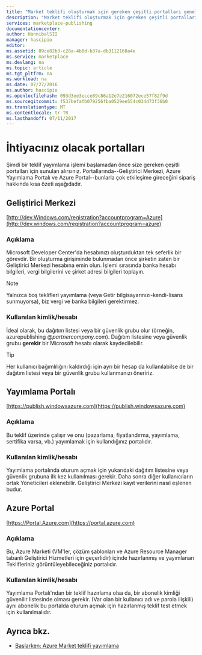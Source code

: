 ```yaml
---
title: "Market teklifi oluşturmak için gereken çeşitli portalları genel bakış | Microsoft Docs"
description: "Market teklifi oluşturmak için gereken çeşitli portalları genel bakış"
services: marketplace-publishing
documentationcenter: 
author: HannibalSII
manager: hascipio
editor: 
ms.assetid: 89ce82b3-c28a-4b0d-b37a-db3112160a4e
ms.service: marketplace
ms.devlang: na
ms.topic: article
ms.tgt_pltfrm: na
ms.workload: na
ms.date: 07/27/2016
ms.author: hascipio
ms.openlocfilehash: 093d3ee3ecce89c86a12e7e216072ece57f82f9d
ms.sourcegitcommit: f537befafb079256fba0529ee554c034d73f36b0
ms.translationtype: MT
ms.contentlocale: tr-TR
ms.lasthandoff: 07/11/2017
---
```

# <a name="portals-you-will-need"></a>İhtiyacınız olacak portalları
Şimdi bir teklif yayımlama işlemi başlamadan önce size gereken çeşitli portalları için sunulan alırsınız. Portallarında--Geliştirici Merkezi, Azure Yayımlama Portalı ve Azure Portal--bunlarla çok etkileşime gireceğini sipariş hakkında kısa özeti aşağıdadır.                                                                            

## <a name="developer-center"></a>Geliştirici Merkezi
[http://dev.Windows.com/registration?accountprogram=Azure](http://dev.windows.com/registration?accountprogram=azure)

### <a name="description"></a>Açıklama
Microsoft Developer Center'da hesabınızı oluşturduktan tek seferlik bir görevdir. Bir oluşturma girişiminde bulunmadan önce şirketin zaten bir Geliştirici Merkezi hesabına emin olun. İşlemi sırasında banka hesabı bilgileri, vergi bilgilerini ve şirket adresi bilgileri toplayın.

> [!NOTE]
> Yalnızca boş teklifleri yayımlama (veya Getir bilgisayarınızı-kendi-lisans sunmuyorsa), biz vergi ve banka bilgileri gerektirmez.
> 
> 

### <a name="identityaccount-used"></a>Kullanılan kimlik/hesabı
İdeal olarak, bu dağıtım listesi veya bir güvenlik grubu olur (örneğin, azurepublishing @*partnercompany*.com). Dağıtım listesine veya güvenlik grubu **gerekir** bir Microsoft hesabı olarak kaydedilebilir.

> [!TIP]
> Her kullanıcı bağımlılığını kaldırdığı için ayrı bir hesap da kullanılabilse de bir dağıtım listesi veya bir güvenlik grubu kullanmanızı öneririz.
> 
> 

## <a name="publishing-portal"></a>Yayımlama Portalı
[https://publish.windowsazure.com](https://publish.windowsazure.com)

### <a name="description"></a>Açıklama
Bu teklif üzerinde çalışır ve onu (pazarlama, fiyatlandırma, yayımlama, sertifika varsa, vb.) yayımlamak için kullandığınız portalıdır.

### <a name="identityaccount-used"></a>Kullanılan kimlik/hesabı
Yayımlama portalında oturum açmak için yukarıdaki dağıtım listesine veya güvenlik grubuna ilk kez kullanılması gerekir. Daha sonra diğer kullanıcıların ortak Yöneticileri eklenebilir. Geliştirici Merkezi kayıt verilerini nasıl eşlenen budur.

## <a name="azure-portal"></a>Azure Portal
[https://Portal.Azure.com](https://portal.azure.com)

### <a name="description"></a>Açıklama
Bu, Azure Marketi (VM'ler, çözüm şablonları ve Azure Resource Manager tabanlı Geliştirici Hizmetleri için geçerlidir) içinde hazırlanmış ve yayımlanan Teklifleriniz görüntüleyebileceğiniz portalıdır.

### <a name="identityaccount-used"></a>Kullanılan kimlik/hesabı
Yayımlama Portalı'ndan bir teklif hazırlama olsa da, bir abonelik kimliği güvenilir listesinde olması gerekir. (Var olan bir kullanıcı adı ve parola ilişkili) aynı abonelik bu portalda oturum açmak için hazırlanmış teklif test etmek için kullanılmalıdır.

## <a name="see-also"></a>Ayrıca bkz.
* [Başlarken: Azure Market teklifi yayımlama](marketplace-publishing-getting-started.md)

